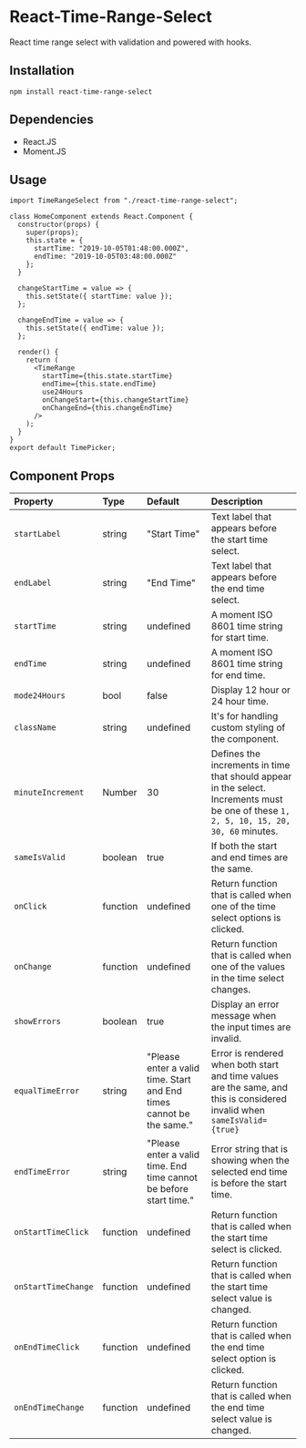 # React-Time-Range-Select

React time range select with validation and powered with hooks.

Installation
-----

```
npm install react-time-range-select
```

Dependencies
-----
- React.JS
- Moment.JS

Usage
-----

```
import TimeRangeSelect from "./react-time-range-select";

class HomeComponent extends React.Component {
  constructor(props) {
    super(props);
    this.state = {
      startTime: "2019-10-05T01:48:00.000Z",
      endTime: "2019-10-05T03:48:00.000Z"
    };
  }

  changeStartTime = value => {
    this.setState({ startTime: value });
  };

  changeEndTime = value => {
    this.setState({ endTime: value });
  };

  render() {
    return (
      <TimeRange
        startTime={this.state.startTime}
        endTime={this.state.endTime}
        use24Hours
        onChangeStart={this.changeStartTime}
        onChangeEnd={this.changeEndTime}
      />
    );
  }
}
export default TimePicker;
```

Component Props
-----

| Property | Type | Default | Description |
|:---|:---|:---|:---|
| `startLabel` | string | "Start Time" | Text label that appears before the start time select. |
| `endLabel` | string | "End Time" | Text label that appears before the end time select. |
| `startTime` | string | undefined | A moment ISO 8601 time string for start time. |
| `endTime` | string | undefined | A moment ISO 8601 time string for end time. |
| `mode24Hours` | bool | false | Display 12 hour or 24 hour time. |
| `className` | string | undefined | It's for handling custom styling of the component. |
| `minuteIncrement` | Number | 30 | Defines the increments in time that should appear in the select. Increments must be one of these `1, 2, 5, 10, 15, 20, 30, 60` minutes. |
| `sameIsValid` | boolean | true | If both the start and end times are the same. |
| `onClick` | function | undefined | Return function that is called when one of the time select options is clicked. |
| `onChange` | function | undefined | Return function that is called when one of the values in the time select changes. |
| `showErrors` | boolean | true | Display an error message when the input times are invalid. |
| `equalTimeError` | string | "Please enter a valid time. Start and End times cannot be the same." | Error is rendered when both start and time values are the same, and this is considered invalid when `sameIsValid={true}`|
| `endTimeError` | string | "Please enter a valid time. End time cannot be before start time." | Error string that is showing when the selected end time is before the start time.|
| `onStartTimeClick` | function | undefined | Return function that is called when the start time select is clicked. |
| `onStartTimeChange` | function | undefined | Return function that is called when the start time select value is changed. |
| `onEndTimeClick` | function | undefined | Return function that is called when the end time select option is clicked. |
| `onEndTimeChange` | function | undefined | Return function that is called when the end time select value is changed. |